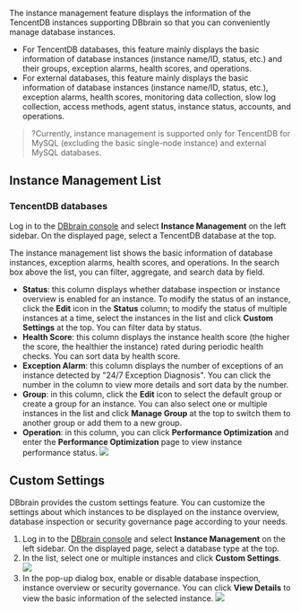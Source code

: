 
The instance management feature displays the information of the TencentDB instances supporting DBbrain so that you can conveniently manage database instances.
- For TencentDB databases, this feature mainly displays the basic information of database instances (instance name/ID, status, etc.) and their groups, exception alarms, health scores, and operations.
- For external databases, this feature mainly displays the basic information of database instances (instance name/ID, status, etc.), exception alarms, health scores, monitoring data collection, slow log collection, access methods, agent status, instance status, accounts, and operations.

>?Currently, instance management is supported only for TencentDB for MySQL (excluding the basic single-node instance) and external MySQL databases.
>

## Instance Management List
### TencentDB databases 
Log in to the [DBbrain console](https://console.cloud.tencent.com/dbbrain/instance) and select **Instance Management** on the left sidebar. On the displayed page, select a TencentDB database at the top.

The instance management list shows the basic information of database instances, exception alarms, health scores, and operations. In the search box above the list, you can filter, aggregate, and search data by field.
- **Status**: this column displays whether database inspection or instance overview is enabled for an instance. To modify the status of an instance, click the **Edit** icon in the **Status** column; to modify the status of multiple instances at a time, select the instances in the list and click **Custom Settings** at the top. You can filter data by status.
- **Health Score**: this column displays the instance health score (the higher the score, the healthier the instance) rated during periodic health checks. You can sort data by health score.
- **Exception Alarm**: this column displays the number of exceptions of an instance detected by "24/7 Exception Diagnosis". You can click the number in the column to view more details and sort data by the number.
- **Group**: in this column, click the **Edit** icon to select the default group or create a group for an instance. You can also select one or multiple instances in the list and click **Manage Group** at the top to switch them to another group or add them to a new group.
- **Operation**: in this column, you can click **Performance Optimization** and enter the **Performance Optimization** page to view instance performance status.
![](https://main.qcloudimg.com/raw/3d4dcfd44e68c6b4a8223eedac65aa66.png)



## Custom Settings

DBbrain provides the custom settings feature. You can customize the settings about which instances to be displayed on the instance overview, database inspection or security governance page according to your needs.
1. Log in to the [DBbrain console](https://console.cloud.tencent.com/dbbrain/monitor) and select **Instance Management** on the left sidebar. On the displayed page, select a database type at the top.
2. In the list, select one or multiple instances and click **Custom Settings**.
![](C:\Users\v_vwslwu\AppData\Roaming\Typora\typora-user-images\image-20210427163254193.png)
3. In the pop-up dialog box, enable or disable database inspection, instance overview or security governance. You can click **View Details** to view the basic information of the selected instance.
![](https://main.qcloudimg.com/raw/5f5b5b876b8e07b879911cc0577b8424.png)


